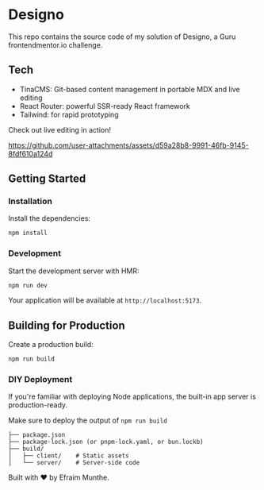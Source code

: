 # Designo

This repo contains the source code of my solution of Designo, a Guru frontendmentor.io challenge.

## Tech
- TinaCMS: Git-based content management in portable MDX and live editing
- React Router: powerful SSR-ready React framework
- Tailwind: for rapid prototyping

Check out live editing in action!

https://github.com/user-attachments/assets/d59a28b8-9991-46fb-9145-8fdf610a124d

## Getting Started

### Installation

Install the dependencies:

```bash
npm install
```

### Development

Start the development server with HMR:

```bash
npm run dev
```

Your application will be available at `http://localhost:5173`.

## Building for Production

Create a production build:

```bash
npm run build
```

### DIY Deployment

If you're familiar with deploying Node applications, the built-in app server is production-ready.

Make sure to deploy the output of `npm run build`

```
├── package.json
├── package-lock.json (or pnpm-lock.yaml, or bun.lockb)
├── build/
│   ├── client/    # Static assets
│   └── server/    # Server-side code
```

Built with ❤️ by Efraim Munthe.
